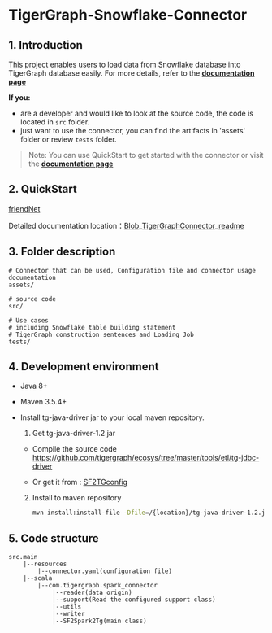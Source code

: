 # TigerGraph-Snowflake-Connector



## 1. Introduction

This project enables users to load data from Snowflake database into TigerGraph database easily. For more details, refer to the [**documentation page**](https://github.com/TigerGraph-DevLabs/TG-Snowflake-Connector/wiki/TigerGraph-Snowflake-Connector-Documentation)

**If you:**
* are a developer and would like to look at the source code, the code is located in `src` folder.
* just want to use the connector, you can find the artifacts in 'assets' folder or review `tests` folder.

> Note: You can use QuickStart to get started with the connector or visit the [**documentation page**](https://github.com/TigerGraph-DevLabs/TG-Snowflake-Connector/wiki/TigerGraph-Snowflake-Connector-Documentation)

## 2. QuickStart

[friendNet](./tests/README.md)

Detailed documentation location：[Blob_TigerGraphConnector_readme](./assets/Blob_TigerGraphConnector_readme.md)



## 3. Folder description

```shell
# Connector that can be used, Configuration file and connector usage documentation
assets/

# source code
src/

# Use cases
# including Snowflake table building statement
# TigerGraph construction sentences and Loading Job
tests/
```

## 4. Development environment

- Java 8+

- Maven 3.5.4+

- Install tg-java-driver jar to your local maven repository.

  1. Get tg-java-driver-1.2.jar

  - Compile the source code https://github.com/tigergraph/ecosys/tree/master/tools/etl/tg-jdbc-driver

  - Or get it from : [SF2TGconfig](https://github.com/TigerGraph-DevLabs/TG-Snowflake-Connector/tree/main/SF2TGconfig)

  2. Install  to maven repository

     ```bash
     mvn install:install-file -Dfile=/{location}/tg-java-driver-1.2.jar -DgroupId=com.tigergraph -DartifactId=tg-java-driver -Dversion=1.2 -Dpackaging=jar
     ```

## 5. Code structure

```
src.main
	|--resources
		|--connector.yaml(configuration file)
	|--scala
		|--com.tigergraph.spark_connector
			|--reader(data origin)
			|--support(Read the configured support class)
			|--utils
			|--writer
			|--SF2Spark2Tg(main class)
```

